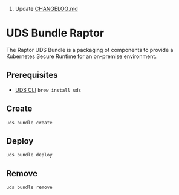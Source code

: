 
1. Update [CHANGELOG.md](CHANGELOG.md)

# UDS Bundle Raptor

The Raptor UDS Bundle is a packaging of components to provide a Kubernetes Secure Runtime for an on-premise environment.

## Prerequisites

- [UDS CLI](https://github.com/defenseunicorns/uds-cli/tree/v0.0.7-alpha) `brew install uds`

## Create

`uds bundle create`

## Deploy

`uds bundle deploy`

## Remove

`uds bundle remove`
